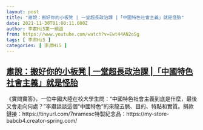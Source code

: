 ```yaml
---
layout: post
title: "肅說：搬好你的小板凳 | 一堂超長政治課 |「中國特色社會主義」就是怪胎"
date: 2021-11-30T01:00:11.000Z
author: 李肅Hi5第一頻道
from: https://www.youtube.com/watch?v=Ewt44AN2oSg
tags: [ 李肃Hi5 ]
categories: [ 李肃Hi5 ]
---
```

<!--1638234011000-->
[肅說：搬好你的小板凳 | 一堂超長政治課 |「中國特色社會主義」就是怪胎](https://www.youtube.com/watch?v=Ewt44AN2oSg)
------

<div>
《實問實答》，一位中國大陸在校大學生問：“中國特色社會主義到底是什麼，最後又會走向何處？”李肅談談這個“中國特色”的來龍去脈、目的、特點和實質。捐款鏈接：https://tinyurl.com/7nramesc特製紀念品：https://my-store-babcb4.creator-spring.com/
</div>
